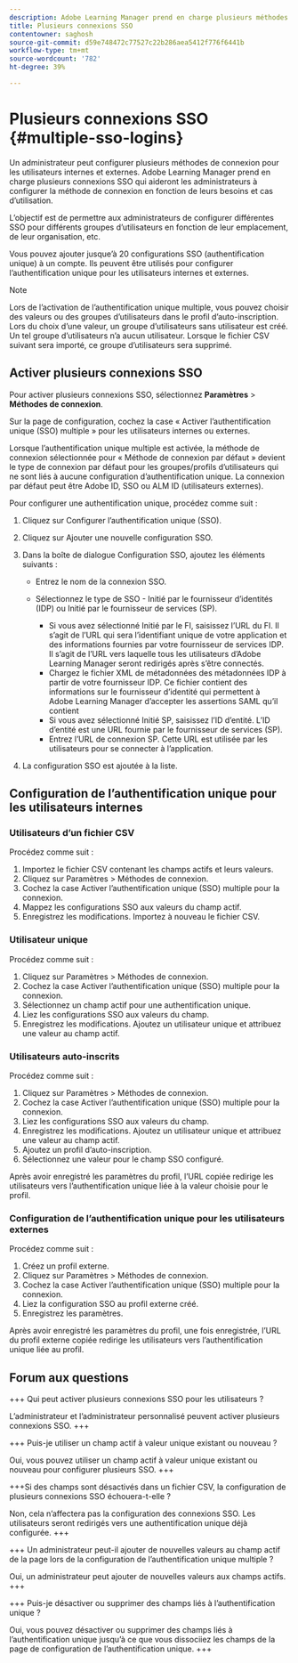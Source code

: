 ```yaml
---
description: Adobe Learning Manager prend en charge plusieurs méthodes de connexion via plusieurs configurations SSO pour les utilisateurs internes et externes.
title: Plusieurs connexions SSO
contentowner: saghosh
source-git-commit: d59e748472c77527c22b286aea5412f776f6441b
workflow-type: tm+mt
source-wordcount: '782'
ht-degree: 39%

---
```



# Plusieurs connexions SSO {#multiple-sso-logins}

Un administrateur peut configurer plusieurs méthodes de connexion pour les utilisateurs internes et externes. Adobe Learning Manager prend en charge plusieurs connexions SSO qui aideront les administrateurs à configurer la méthode de connexion en fonction de leurs besoins et cas d’utilisation.

L’objectif est de permettre aux administrateurs de configurer différentes SSO pour différents groupes d’utilisateurs en fonction de leur emplacement, de leur organisation, etc.

Vous pouvez ajouter jusque’à 20 configurations SSO (authentification unique) à un compte. Ils peuvent être utilisés pour configurer l’authentification unique pour les utilisateurs internes et externes.

>[!NOTE]
>
>Lors de l’activation de l’authentification unique multiple, vous pouvez choisir des valeurs ou des groupes d’utilisateurs dans le profil d’auto-inscription. Lors du choix d’une valeur, un groupe d’utilisateurs sans utilisateur est créé. Un tel groupe d’utilisateurs n’a aucun utilisateur. Lorsque le fichier CSV suivant sera importé, ce groupe d’utilisateurs sera supprimé.

## Activer plusieurs connexions SSO

Pour activer plusieurs connexions SSO, sélectionnez **Paramètres** > **Méthodes de connexion**.

Sur la page de configuration, cochez la case « Activer l’authentification unique (SSO) multiple » pour les utilisateurs internes ou externes.

Lorsque l’authentification unique multiple est activée, la méthode de connexion sélectionnée pour « Méthode de connexion par défaut » devient le type de connexion par défaut pour les groupes/profils d’utilisateurs qui ne sont liés à aucune configuration d’authentification unique. La connexion par défaut peut être Adobe ID, SSO ou ALM ID (utilisateurs externes).

Pour configurer une authentification unique, procédez comme suit :

1. Cliquez sur Configurer l’authentification unique (SSO).
1. Cliquez sur Ajouter une nouvelle configuration SSO.
1. Dans la boîte de dialogue Configuration SSO, ajoutez les éléments suivants :

   * Entrez le nom de la connexion SSO.
   * Sélectionnez le type de SSO - Initié par le fournisseur d’identités (IDP) ou Initié par le fournisseur de services (SP).

      * Si vous avez sélectionné Initié par le FI, saisissez l’URL du FI. Il s’agit de l’URL qui sera l’identifiant unique de votre application et des informations fournies par votre fournisseur de services IDP. Il s’agit de l’URL vers laquelle tous les utilisateurs d’Adobe Learning Manager seront redirigés après s’être connectés.
      * Chargez le fichier XML de métadonnées des métadonnées IDP à partir de votre fournisseur IDP. Ce fichier contient des informations sur le fournisseur d’identité qui permettent à Adobe Learning Manager d’accepter les assertions SAML qu’il contient
      * Si vous avez sélectionné Initié SP, saisissez l’ID d’entité. L’ID d’entité est une URL fournie par le fournisseur de services (SP).
      * Entrez l’URL de connexion SP. Cette URL est utilisée par les utilisateurs pour se connecter à l’application.

1. La configuration SSO est ajoutée à la liste.

## Configuration de l’authentification unique pour les utilisateurs internes

### Utilisateurs d’un fichier CSV

Procédez comme suit :

1. Importez le fichier CSV contenant les champs actifs et leurs valeurs.
1. Cliquez sur Paramètres > Méthodes de connexion.
1. Cochez la case Activer l’authentification unique (SSO) multiple pour la connexion.
1. Mappez les configurations SSO aux valeurs du champ actif.
1. Enregistrez les modifications. Importez à nouveau le fichier CSV.

### Utilisateur unique

Procédez comme suit :

1. Cliquez sur Paramètres > Méthodes de connexion.
1. Cochez la case Activer l’authentification unique (SSO) multiple pour la connexion.
1. Sélectionnez un champ actif pour une authentification unique.
1. Liez les configurations SSO aux valeurs du champ.
1. Enregistrez les modifications. Ajoutez un utilisateur unique et attribuez une valeur au champ actif.

### Utilisateurs auto-inscrits

Procédez comme suit :

1. Cliquez sur Paramètres > Méthodes de connexion.
1. Cochez la case Activer l’authentification unique (SSO) multiple pour la connexion.
1. Liez les configurations SSO aux valeurs du champ.
1. Enregistrez les modifications. Ajoutez un utilisateur unique et attribuez une valeur au champ actif.
1. Ajoutez un profil d’auto-inscription.
1. Sélectionnez une valeur pour le champ SSO configuré.

Après avoir enregistré les paramètres du profil, l’URL copiée redirige les utilisateurs vers l’authentification unique liée à la valeur choisie pour le profil.

### Configuration de l’authentification unique pour les utilisateurs externes

Procédez comme suit :

1. Créez un profil externe.
1. Cliquez sur Paramètres > Méthodes de connexion.
1. Cochez la case Activer l’authentification unique (SSO) multiple pour la connexion.
1. Liez la configuration SSO au profil externe créé.
1. Enregistrez les paramètres.

Après avoir enregistré les paramètres du profil, une fois enregistrée, l’URL du profil externe copiée redirige les utilisateurs vers l’authentification unique liée au profil.

## Forum aux questions

+++ Qui peut activer plusieurs connexions SSO pour les utilisateurs ?

L’administrateur et l’administrateur personnalisé peuvent activer plusieurs connexions SSO.
+++

+++ Puis-je utiliser un champ actif à valeur unique existant ou nouveau ?

Oui, vous pouvez utiliser un champ actif à valeur unique existant ou nouveau pour configurer plusieurs SSO.
+++

+++Si des champs sont désactivés dans un fichier CSV, la configuration de plusieurs connexions SSO échouera-t-elle ?

Non, cela n’affectera pas la configuration des connexions SSO. Les utilisateurs seront redirigés vers une authentification unique déjà configurée.
+++

+++ Un administrateur peut-il ajouter de nouvelles valeurs au champ actif de la page lors de la configuration de l’authentification unique multiple ?

Oui, un administrateur peut ajouter de nouvelles valeurs aux champs actifs.
+++

+++ Puis-je désactiver ou supprimer des champs liés à l’authentification unique ?

Oui, vous pouvez désactiver ou supprimer des champs liés à l’authentification unique jusqu’à ce que vous dissociiez les champs de la page de configuration de l’authentification unique.
+++
